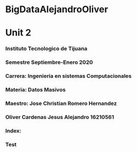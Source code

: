 # BigDataAlejandroOliver

# Unit 2

###  Instituto Tecnologico de Tijuana
### Semestre Septiembre-Enero 2020 
###  Carrera: Ingenieria en sistemas Computacionales
###  Materia: Datos Masivos
###  Maestro: Jose Christian Romero Hernandez
###   Oliver Cardenas Jesus Alejandro  16210561 



###  Index:
###  Test
